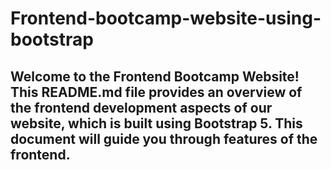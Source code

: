 # Frontend-bootcamp-website-using-bootstrap

## Welcome to the Frontend Bootcamp Website! This README.md file provides an overview of the frontend development aspects of our website, which is built using Bootstrap 5. This document will guide you through features of the frontend.

